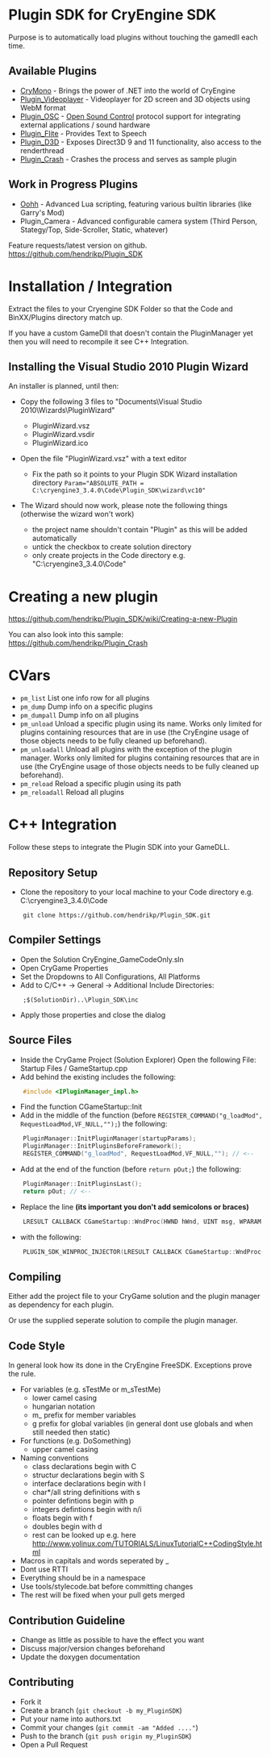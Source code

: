 Plugin SDK for CryEngine SDK
=====================================
Purpose is to automatically load plugins without touching the gamedll each time.

Available Plugins
-----------------
- [CryMono](http://crymono.inkdev.net/) - Brings the power of .NET into the world of CryEngine
- [Plugin_Videoplayer](https://github.com/hendrikp/Plugin_Videoplayer) - Videoplayer for 2D screen and 3D objects using WebM format
- [Plugin_OSC](https://github.com/hendrikp/Plugin_OSC) - [Open Sound Control](http://opensoundcontrol.org/) protocol support for integrating external applications / sound hardware
- [Plugin_Flite](https://github.com/hendrikp/Plugin_Flite) - Provides Text to Speech
- [Plugin_D3D](https://github.com/hendrikp/Plugin_D3D) - Exposes Direct3D 9 and 11 functionality, also access to the renderthread
- [Plugin_Crash](https://github.com/hendrikp/Plugin_Crash) - Crashes the process and serves as sample plugin

Work in Progress Plugins
------------------------
- [Oohh](https://github.com/CapsAdmin/oohh) - Advanced Lua scripting, featuring various builtin libraries (like Garry's Mod)
- Plugin_Camera - Advanced configurable camera system (Third Person, Stategy/Top, Side-Scroller, Static, whatever)

Feature requests/latest version on github.
https://github.com/hendrikp/Plugin_SDK

Installation / Integration
==========================
Extract the files to your Cryengine SDK Folder so that the Code and BinXX/Plugins directory match up.

If you have a custom GameDll that doesn't contain the PluginManager yet then you will need to recompile it see C++ Integration.

Installing the Visual Studio 2010 Plugin Wizard
-----------------------------------------------
An installer is planned, until then:

* Copy the following 3 files to "Documents\Visual Studio 2010\Wizards\PluginWizard"
  * PluginWizard.vsz
  * PluginWizard.vsdir
  * PluginWizard.ico

* Open the file "PluginWizard.vsz" with a text editor
  * Fix the path so it points to your Plugin SDK Wizard installation directory 
    ```Param="ABSOLUTE_PATH = C:\cryengine3_3.4.0\Code\Plugin_SDK\wizard\vc10"```

* The Wizard should now work, please note the following things (otherwise the wizard won't work)
  * the project name shouldn't contain "Plugin" as this will be added automatically
  * untick the checkbox to create solution directory
  * only create projects in the Code directory e.g. "C:\cryengine3_3.4.0\Code"

Creating a new plugin
=====================
https://github.com/hendrikp/Plugin_SDK/wiki/Creating-a-new-Plugin

You can also look into this sample:
https://github.com/hendrikp/Plugin_Crash

CVars
=====
* ```pm_list```
  List one info row for all plugins
* ```pm_dump```
  Dump info on a specific plugins
* ```pm_dumpall```
  Dump info on all plugins
* ```pm_unload```
  Unload a specific plugin using its name. Works only limited for plugins containing resources that are in use (the CryEngine usage of those objects needs to be fully cleaned up beforehand).
* ```pm_unloadall```
  Unload all plugins with the exception of the plugin manager. Works only limited for plugins containing resources that are in use (the CryEngine usage of those objects needs to be fully cleaned up beforehand).
* ```pm_reload```
  Reload a specific plugin using its path
* ```pm_reloadall```
  Reload all plugins

C++ Integration
===============
Follow these steps to integrate the Plugin SDK into your GameDLL.

Repository Setup
----------------
* Clone the repository to your local machine to your Code directory e.g. C:\cryengine3_3.4.0\Code

```
    git clone https://github.com/hendrikp/Plugin_SDK.git
```

Compiler Settings
-----------------
* Open the Solution CryEngine_GameCodeOnly.sln
* Open CryGame Properties
* Set the Dropdowns to All Configurations, All Platforms
* Add to C/C++ -> General -> Additional Include Directories:

```
    ;$(SolutionDir)..\Plugin_SDK\inc
```

* Apply those properties and close the dialog

Source Files
------------
* Inside the CryGame Project (Solution Explorer)
  Open the following File: Startup Files / GameStartup.cpp
* Add behind the existing includes the following:

```C++
    #include <IPluginManager_impl.h>
```

* Find the function CGameStartup::Init
* Add in the middle of the function (before ```REGISTER_COMMAND("g_loadMod", RequestLoadMod,VF_NULL,"");```) the following:

```C++
	PluginManager::InitPluginManager(startupParams);
	PluginManager::InitPluginsBeforeFramework();
    REGISTER_COMMAND("g_loadMod", RequestLoadMod,VF_NULL,""); // <--
```

* Add at the end of the function (before ```return pOut;```) the following:

```C++
    PluginManager::InitPluginsLast();
    return pOut; // <--
```

* Replace the line **(its important you don't add semicolons or braces)**

```C++
    LRESULT CALLBACK CGameStartup::WndProc(HWND hWnd, UINT msg, WPARAM wParam, LPARAM lParam)
```

* with the following:

```C++
    PLUGIN_SDK_WINPROC_INJECTOR(LRESULT CALLBACK CGameStartup::WndProc(HWND hWnd, UINT msg, WPARAM wParam, LPARAM lParam))
```

Compiling
---------
Either add the project file to your CryGame solution and the plugin manager as dependency for each plugin.

Or use the supplied seperate solution to compile the plugin manager.

Code Style
----------
In general look how its done in the CryEngine FreeSDK. Exceptions prove the rule.

* For variables (e.g. sTestMe or m_sTestMe)
  * lower camel casing
  * hungarian notation
  * m_ prefix for member variables
  * g prefix for global variables (in general dont use globals and when still needed then static)
* For functions (e.g. DoSomething)
  * upper camel casing
* Naming conventions
  * class declarations begin with C
  * structur declarations begin with S
  * interface declarations begin with I
  * char*/all string definitions with s
  * pointer defintions begin with p
  * integers defintions begin with n/i
  * floats begin with f
  * doubles begin with d
  * rest can be looked up e.g. here http://www.yolinux.com/TUTORIALS/LinuxTutorialC++CodingStyle.html
* Macros in capitals and words seperated by _
* Dont use RTTI
* Everything should be in a namespace
* Use tools/stylecode.bat before committing changes
* The rest will be fixed when your pull gets merged

Contribution Guideline
----------------------
* Change as little as possible to have the effect you want
* Discuss major/version changes beforehand
* Update the doxygen documentation

Contributing
------------
* Fork it
* Create a branch (`git checkout -b my_PluginSDK`)
* Put your name into authors.txt
* Commit your changes (`git commit -am "Added ...."`)
* Push to the branch (`git push origin my_PluginSDK`)
* Open a Pull Request



